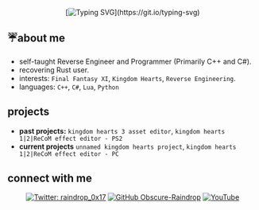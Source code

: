 <div align="center">

[![Typing SVG](https://readme-typing-svg.demolab.com?font=Fira+Code&size=12&duration=3000&pause=500&color=AE59FF&center=true&multiline=true&random=false&width=435&lines=hello+there!;i+am+an+obscure+raindrop%2C+just+looking+to+learn+new+things!)](https://git.io/typing-svg)

</div>

## ☔️about me

- self-taught Reverse Engineer and Programmer (Primarily C++ and C#).
- recovering Rust user.
- interests: `Final Fantasy XI`, `Kingdom Hearts`, `Reverse Engineering`.
- languages: `C++`, `C#`, `Lua`, `Python`

## projects

- **past projects:** `kingdom hearts 3 asset editor`, `kingdom hearts 1|2|ReCoM effect editor - PS2`
- **current projects** `unnamed kingdom hearts project`, `kingdom hearts 1|2|ReCoM effect editor - PC`

## connect with me

<div align="center">

[![Twitter: raindrop_0x17](https://img.shields.io/twitter/follow/raindrop_0x17?style=social)](https://twitter.com/raindrop_0x17)
[![GitHub Obscure-Raindrop](https://img.shields.io/github/followers/obscure-raindrop?label=follow&style=social)](https://github.com/obscure-raindrop)
[![YouTube](https://img.shields.io/youtube/channel/subscribers/UCVqtTr3iLc-NBoo0RhjtKAg)](https://www.youtube.com/channel/UCVqtTr3iLc-NBoo0RhjtKAg)

</div>
